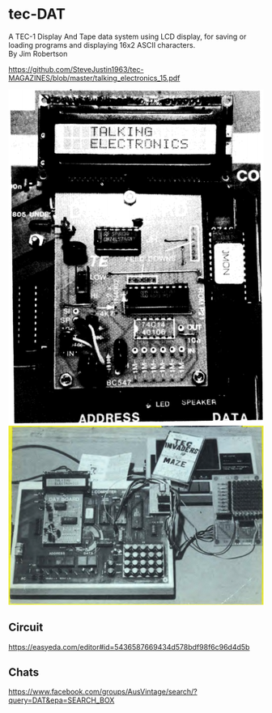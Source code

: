 # tec-DAT
A TEC-1 Display And Tape data system using LCD display, for saving or loading programs and displaying 16x2 ASCII characters.  
By Jim Robertson

https://github.com/SteveJustin1963/tec-MAGAZINES/blob/master/talking_electronics_15.pdf


![](https://github.com/SteveJustin1963/tec-DAT/blob/master/pics/ccxx33.png)
![](https://github.com/SteveJustin1963/tec-DAT/blob/master/pics/ccvv55.png)





## Circuit
https://easyeda.com/editor#id=5436587669434d578bdf98f6c96d4d5b



## Chats
https://www.facebook.com/groups/AusVintage/search/?query=DAT&epa=SEARCH_BOX


